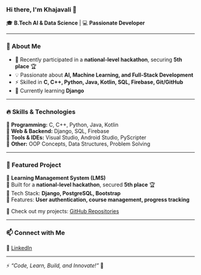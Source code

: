 ### Hi there, I'm Khajavali 👋  

🎓 **B.Tech AI & Data Science** | 💻 **Passionate Developer**  

---

### 🚀 About Me  

- 🔭 Recently participated in a **national-level hackathon**, securing **5th place** 🏆  
- 💡 Passionate about **AI, Machine Learning, and Full-Stack Development**  
- ⚡ Skilled in **C, C++, Python, Java, Kotlin, SQL, Firebase, Git/GitHub**  
- 🌱 Currently learning **Django**  

---

### 🔥 Skills & Technologies  

🔹 **Programming:** C, C++, Python, Java, Kotlin  
🔹 **Web & Backend:** Django, SQL, Firebase  
🔹 **Tools & IDEs:** Visual Studio, Android Studio, PyScripter  
🔹 **Other:** OOP Concepts, Data Structures, Problem Solving  

---

### 📌 Featured Project  

🔹 **Learning Management System (LMS)**  
🔸 Built for a **national-level hackathon**, secured **5th place** 🏆  
🔸 Tech Stack: **Django, PostgreSQL, Bootstrap**  
🔸 Features: **User authentication, course management, progress tracking**  

📌 Check out my projects: [GitHub Repositories](https://github.com/khajavali-sk)  

---

### 📫 Connect with Me  

🔗 [LinkedIn](https://linkedin.com/in/KhajavaliShaik1)   

---

⚡ *“Code, Learn, Build, and Innovate!”* 🚀  
